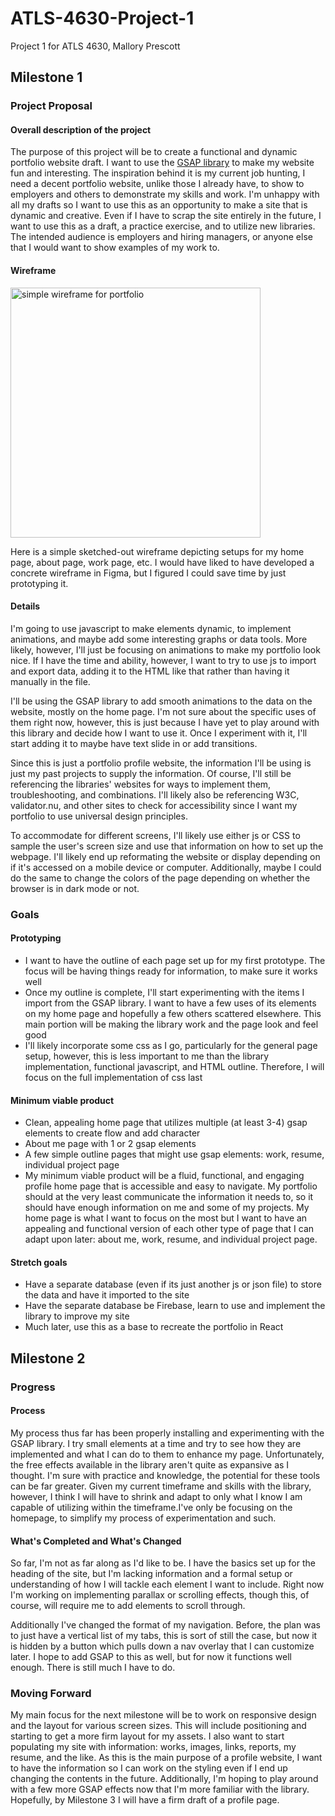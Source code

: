 # ATLS-4630-Project-1
Project 1 for ATLS 4630, Mallory Prescott

<h2>Milestone 1</h2>
<h3>Project Proposal</h3>
<h4>Overall description of the project</h4>
The purpose of this project will be to create a functional and dynamic portfolio website draft. I want to use the <a href="https://gsap.com/about/">GSAP library</a> to make my website fun and interesting. The inspiration behind it is my current job hunting, I need a decent portfolio website, unlike those I already have, to show to employers and others to demonstrate my skills and work. I'm unhappy with all my drafts so I want to use this as an opportunity to make a site that is dynamic and creative. Even if I have to scrap the site entirely in the future, I want to use this as a draft, a practice exercise, and to utilize new libraries. The intended audience is employers and hiring managers, or anyone else that I would want to show examples of my work to. 

<h4>Wireframe</h4>
<img src="https://github.com/user-attachments/assets/16433037-2c11-46e1-8d22-080dcf0ff770" alt="simple wireframe for portfolio" width="400px"></p>
<p>
  Here is a simple sketched-out wireframe depicting setups for my home page, about page, work page, etc. I would have liked to have developed a concrete wireframe in Figma, 
  but I figured I could save time by just prototyping it. 
</p>

<h4>Details</h4>
<p>I'm going to use javascript to make elements dynamic, to implement animations, and maybe add some interesting graphs or data tools. More likely, however, I'll just be focusing on animations to make my portfolio look nice. If I have the time and ability, however, I want to try to use js to import and export data, adding it to the HTML like that rather than having it manually in the file.</p>
<p>I'll be using the GSAP library to add smooth animations to the data on the website, mostly on the home page. I'm not sure about the specific uses of them right now, however, this is just because I have yet to play around with this library and decide how I want to use it. Once I experiment with it, I'll start adding it to maybe have text slide in or add transitions. </p>
<p>Since this is just a portfolio profile website, the information I'll be using is just my past projects to supply the information. Of course, I'll still be referencing the libraries' websites for ways to implement them, troubleshooting, and combinations. I'll likely also be referencing W3C, validator.nu, and other sites to check for accessibility since I want my portfolio to use universal design principles.</p>
<p>To accommodate for different screens, I'll likely use either js or CSS to sample the user's screen size and use that information on how to set up the webpage. I'll likely end up reformating the website or display depending on if it's accessed on a mobile device or computer. Additionally, maybe I could do the same to change the colors of the page depending on whether the browser is in dark mode or not. </p>

<h3>Goals</h3>
<h4>Prototyping</h4>
<ul>
  <li>I want to have the outline of each page set up for my first prototype. The focus will be having things ready for information, to make sure it works well</li>
  <li>Once my outline is complete, I'll start experimenting with the items I import from the GSAP library. I want to have a few uses of its elements on my home page and hopefully a few others scattered elsewhere. This main portion will be making the library work and the page look and feel good</li>
  <li>I'll likely incorporate some css as I go, particularly for the general page setup, however, this is less important to me than the library implementation, functional javascript, and HTML outline. Therefore, I will focus on the full implementation of css last</li>
</ul>

<h4>Minimum viable product</h4>
<ul>
  <li>Clean, appealing home page that utilizes multiple (at least 3-4) gsap elements to create flow and add character</li>
  <li>About me page with 1 or 2 gsap elements</li>
  <li>A few simple outline pages that might use gsap elements: work, resume, individual project page</li>
  <li>My minimum viable product will be a fluid, functional, and engaging profile home page that is accessible and easy to navigate. My portfolio should at the very least communicate the information it needs to, so it should have enough information on me and some of my projects. My home page is what I want to focus on the most but I want to have an appealing and functional version of each other type of page that I can adapt upon later: about me, work, resume, and individual project page. </li>
</ul>

<h4>Stretch goals</h4>
<ul>
  <li>Have a separate database (even if its just another js or json file) to store the data and have it imported to the site</li>
  <li>Have the separate database be Firebase, learn to use and implement the library to improve my site</li>
  <li>Much later, use this as a base to recreate the portfolio in React</li>
</ul>

<h2>Milestone 2</h2>
<h3>Progress</h3>
<h4>Process</h4>
<p>My process thus far has been properly installing and experimenting with the GSAP library. I try small elements at a time and try to see how they are implemented and what I can do to them to enhance my page. Unfortunately, the free effects available in the library aren't quite as expansive as I thought. I'm sure with practice and knowledge, the potential for these tools can be far greater. Given my current timeframe and skills with the library, however, I think I will have to shrink and adapt to only what I know I am capable of utilizing within the timeframe.I've only be focusing on the homepage, to simplify my process of experimentation and such. </p>
<h4>What's Completed and What's Changed</h4>
<p>So far, I'm not as far along as I'd like to be. I have the basics set up for the heading of the site, but I'm lacking information and a formal setup or understanding of how I will tackle each element I want to include. Right now I'm working on implementing parallax or scrolling effects, though this, of course, will require me to add elements to scroll through.</p>
<p>Additionally I've changed the format of my navigation. Before, the plan was to just have a vertical list of my tabs, this is sort of still the case, but now it is hidden by a button which pulls down a nav overlay that I can customize later. I hope to add GSAP to this as well, but for now it functions well enough. There is still much I have to do.</p>
<h3>Moving Forward</h3>
<p>My main focus for the next milestone will be to work on responsive design and the layout for various screen sizes. This will include positioning and starting to get a more firm layout for my assets. I also want to start populating my site with information: works, images, links, reports, my resume, and the like. As this is the main purpose of a profile website, I want to have the information so I can work on the styling even if I end up changing the contents in the future. Additionally, I'm hoping to play around with a few more GSAP effects now that I'm more familiar with the library. Hopefully, by Milestone 3 I will have a firm draft of a profile page.</p>
